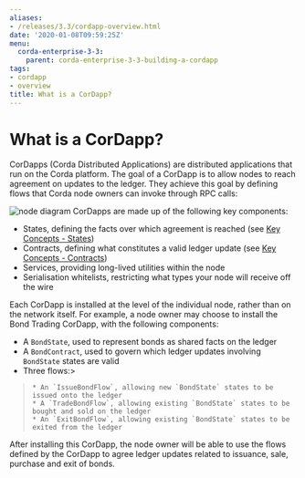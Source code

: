 ```yaml
---
aliases:
- /releases/3.3/cordapp-overview.html
date: '2020-01-08T09:59:25Z'
menu:
  corda-enterprise-3-3:
    parent: corda-enterprise-3-3-building-a-cordapp
tags:
- cordapp
- overview
title: What is a CorDapp?
---
```



# What is a CorDapp?

CorDapps (Corda Distributed Applications) are distributed applications that run on the Corda platform. The goal of a
CorDapp is to allow nodes to reach agreement on updates to the ledger. They achieve this goal by defining flows that
Corda node owners can invoke through RPC calls:

![node diagram](/en/images/node-diagram.png "node diagram")
CorDapps are made up of the following key components:


* States, defining the facts over which agreement is reached (see [Key Concepts - States](key-concepts-states.md))
* Contracts, defining what constitutes a valid ledger update (see
[Key Concepts - Contracts](key-concepts-contracts.md))
* Services, providing long-lived utilities within the node
* Serialisation whitelists, restricting what types your node will receive off the wire

Each CorDapp is installed at the level of the individual node, rather than on the network itself. For example, a node
owner may choose to install the Bond Trading CorDapp, with the following components:


* A `BondState`, used to represent bonds as shared facts on the ledger
* A `BondContract`, used to govern which ledger updates involving `BondState` states are valid
* Three flows:> 
> 
>     * An `IssueBondFlow`, allowing new `BondState` states to be issued onto the ledger
>     * A `TradeBondFlow`, allowing existing `BondState` states to be bought and sold on the ledger
>     * An `ExitBondFlow`, allowing existing `BondState` states to be exited from the ledger




After installing this CorDapp, the node owner will be able to use the flows defined by the CorDapp to agree ledger
updates related to issuance, sale, purchase and exit of bonds.

